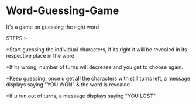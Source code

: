 # Word-Guessing-Game
It's a game on guessing the right word

STEPS :-



*Start guessing the individual characters, if its right it will be revealed in its respective place in the word.




*If its wrong, number of turns will decrease and you get to choose again.




*Keep guessing, once u get all the characters with still turns left, a message displays saying "YOU WON" & the word is revealed




*If u run out of turns, a message displays saying "YOU LOST".
